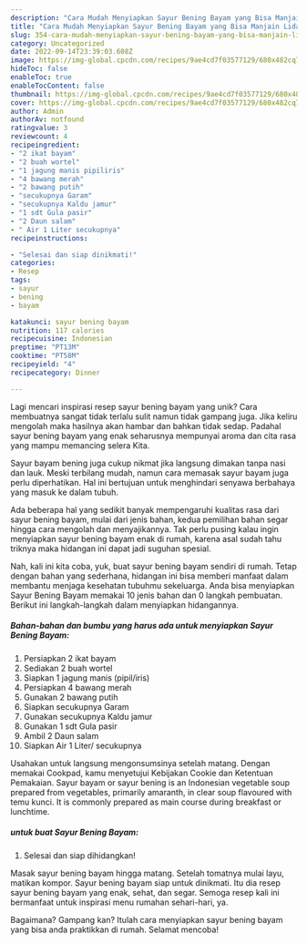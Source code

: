 ```yaml
---
description: "Cara Mudah Menyiapkan Sayur Bening Bayam yang Bisa Manjain Lidah"
title: "Cara Mudah Menyiapkan Sayur Bening Bayam yang Bisa Manjain Lidah"
slug: 354-cara-mudah-menyiapkan-sayur-bening-bayam-yang-bisa-manjain-lidah
category: Uncategorized
date: 2022-09-14T23:39:03.608Z
image: https://img-global.cpcdn.com/recipes/9ae4cd7f03577129/680x482cq70/sayur-bening-bayam-foto-resep-utama.jpg
hideToc: false
enableToc: true
enableTocContent: false
thumbnail: https://img-global.cpcdn.com/recipes/9ae4cd7f03577129/680x482cq70/sayur-bening-bayam-foto-resep-utama.jpg
cover: https://img-global.cpcdn.com/recipes/9ae4cd7f03577129/680x482cq70/sayur-bening-bayam-foto-resep-utama.jpg
author: Admin
authorAv: notfound
ratingvalue: 3
reviewcount: 4
recipeingredient:
- "2 ikat bayam"
- "2 buah wortel"
- "1 jagung manis pipiliris"
- "4 bawang merah"
- "2 bawang putih"
- "secukupnya Garam"
- "secukupnya Kaldu jamur"
- "1 sdt Gula pasir"
- "2 Daun salam"
- " Air 1 Liter secukupnya"
recipeinstructions:

- "Selesai dan siap dinikmati!"
categories:
- Resep
tags:
- sayur
- bening
- bayam

katakunci: sayur bening bayam 
nutrition: 117 calories
recipecuisine: Indonesian
preptime: "PT13M"
cooktime: "PT58M"
recipeyield: "4"
recipecategory: Dinner

---
```





Lagi mencari inspirasi resep sayur bening bayam yang unik? Cara membuatnya sangat tidak terlalu sulit namun tidak gampang juga. Jika keliru mengolah maka hasilnya akan hambar dan bahkan tidak sedap. Padahal sayur bening bayam yang enak seharusnya mempunyai aroma dan cita rasa yang mampu memancing selera Kita.





Sayur bayam bening juga cukup nikmat jika langsung dimakan tanpa nasi dan lauk. Meski terbilang mudah, namun cara memasak sayur bayam juga perlu diperhatikan. Hal ini bertujuan untuk menghindari senyawa berbahaya yang masuk ke dalam tubuh.

Ada beberapa hal yang sedikit banyak mempengaruhi kualitas rasa dari sayur bening bayam, mulai dari jenis bahan, kedua pemilihan bahan segar hingga cara mengolah dan menyajikannya. Tak perlu pusing kalau ingin menyiapkan sayur bening bayam enak di rumah, karena asal sudah tahu triknya maka hidangan ini dapat jadi suguhan spesial.






Nah, kali ini kita coba, yuk, buat sayur bening bayam sendiri di rumah. Tetap dengan bahan yang sederhana, hidangan ini bisa memberi manfaat dalam membantu menjaga kesehatan tubuhmu sekeluarga. Anda bisa menyiapkan Sayur Bening Bayam memakai 10 jenis bahan dan 0 langkah pembuatan. Berikut ini langkah-langkah dalam menyiapkan hidangannya.

<!--inarticleads1-->

##### Bahan-bahan dan bumbu yang harus ada untuk menyiapkan Sayur Bening Bayam:

1. Persiapkan 2 ikat bayam
1. Sediakan 2 buah wortel
1. Siapkan 1 jagung manis (pipil/iris)
1. Persiapkan 4 bawang merah
1. Gunakan 2 bawang putih
1. Siapkan secukupnya Garam
1. Gunakan secukupnya Kaldu jamur
1. Gunakan 1 sdt Gula pasir
1. Ambil 2 Daun salam
1. Siapkan  Air 1 Liter/ secukupnya


Usahakan untuk langsung mengonsumsinya setelah matang. Dengan memakai Cookpad, kamu menyetujui Kebijakan Cookie dan Ketentuan Pemakaian. Sayur bayam or sayur bening is an Indonesian vegetable soup prepared from vegetables, primarily amaranth, in clear soup flavoured with temu kunci. It is commonly prepared as main course during breakfast or lunchtime. 

<!--inarticleads2-->

#####  untuk buat Sayur Bening Bayam:


1. Selesai dan siap dihidangkan!

Masak sayur bening bayam hingga matang. Setelah tomatnya mulai layu, matikan kompor. Sayur bening bayam siap untuk dinikmati. Itu dia resep sayur bening bayam yang enak, sehat, dan segar. Semoga resep kali ini bermanfaat untuk inspirasi menu rumahan sehari-hari, ya. 

Bagaimana? Gampang kan? Itulah cara menyiapkan sayur bening bayam yang bisa anda praktikkan di rumah. Selamat mencoba!
